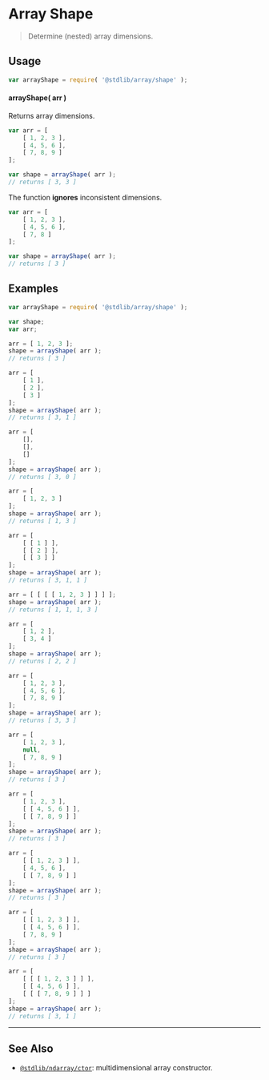 <!--

@license Apache-2.0

Copyright (c) 2018 The Stdlib Authors.

Licensed under the Apache License, Version 2.0 (the "License");
you may not use this file except in compliance with the License.
You may obtain a copy of the License at

   http://www.apache.org/licenses/LICENSE-2.0

Unless required by applicable law or agreed to in writing, software
distributed under the License is distributed on an "AS IS" BASIS,
WITHOUT WARRANTIES OR CONDITIONS OF ANY KIND, either express or implied.
See the License for the specific language governing permissions and
limitations under the License.

-->

# Array Shape

> Determine (nested) array dimensions.

<!-- Section to include introductory text. Make sure to keep an empty line after the intro `section` element and another before the `/section` close. -->

<section class="intro">

</section>

<!-- /.intro -->

<!-- Package usage documentation. -->

<section class="usage">

## Usage

```javascript
var arrayShape = require( '@stdlib/array/shape' );
```

#### arrayShape( arr )

Returns array dimensions.

```javascript
var arr = [
    [ 1, 2, 3 ],
    [ 4, 5, 6 ],
    [ 7, 8, 9 ]
];

var shape = arrayShape( arr );
// returns [ 3, 3 ]
```

The function **ignores** inconsistent dimensions.

```javascript
var arr = [
    [ 1, 2, 3 ],
    [ 4, 5, 6 ],
    [ 7, 8 ]
];

var shape = arrayShape( arr );
// returns [ 3 ]
```

</section>

<!-- /.usage -->

<!-- Package usage notes. Make sure to keep an empty line after the `section` element and another before the `/section` close. -->

<section class="notes">

</section>

<!-- /.notes -->

<!-- Package usage examples. -->

<section class="examples">

## Examples

<!-- eslint no-undef: "error" -->

```javascript
var arrayShape = require( '@stdlib/array/shape' );

var shape;
var arr;

arr = [ 1, 2, 3 ];
shape = arrayShape( arr );
// returns [ 3 ]

arr = [
    [ 1 ],
    [ 2 ],
    [ 3 ]
];
shape = arrayShape( arr );
// returns [ 3, 1 ]

arr = [
    [],
    [],
    []
];
shape = arrayShape( arr );
// returns [ 3, 0 ]

arr = [
    [ 1, 2, 3 ]
];
shape = arrayShape( arr );
// returns [ 1, 3 ]

arr = [
    [ [ 1 ] ],
    [ [ 2 ] ],
    [ [ 3 ] ]
];
shape = arrayShape( arr );
// returns [ 3, 1, 1 ]

arr = [ [ [ [ 1, 2, 3 ] ] ] ];
shape = arrayShape( arr );
// returns [ 1, 1, 1, 3 ]

arr = [
    [ 1, 2 ],
    [ 3, 4 ]
];
shape = arrayShape( arr );
// returns [ 2, 2 ]

arr = [
    [ 1, 2, 3 ],
    [ 4, 5, 6 ],
    [ 7, 8, 9 ]
];
shape = arrayShape( arr );
// returns [ 3, 3 ]

arr = [
    [ 1, 2, 3 ],
    null,
    [ 7, 8, 9 ]
];
shape = arrayShape( arr );
// returns [ 3 ]

arr = [
    [ 1, 2, 3 ],
    [ [ 4, 5, 6 ] ],
    [ [ 7, 8, 9 ] ]
];
shape = arrayShape( arr );
// returns [ 3 ]

arr = [
    [ [ 1, 2, 3 ] ],
    [ 4, 5, 6 ],
    [ [ 7, 8, 9 ] ]
];
shape = arrayShape( arr );
// returns [ 3 ]

arr = [
    [ [ 1, 2, 3 ] ],
    [ [ 4, 5, 6 ] ],
    [ 7, 8, 9 ]
];
shape = arrayShape( arr );
// returns [ 3 ]

arr = [
    [ [ [ 1, 2, 3 ] ] ],
    [ [ 4, 5, 6 ] ],
    [ [ [ 7, 8, 9 ] ] ]
];
shape = arrayShape( arr );
// returns [ 3, 1 ]
```

</section>

<!-- /.examples -->

<!-- Section to include cited references. If references are included, add a horizontal rule *before* the section. Make sure to keep an empty line after the `section` element and another before the `/section` close. -->

<section class="references">

</section>

<!-- /.references -->

<!-- Section for related `stdlib` packages. Do not manually edit this section, as it is automatically populated. -->

<section class="related">

* * *

## See Also

-   <span class="package-name">[`@stdlib/ndarray/ctor`][@stdlib/ndarray/ctor]</span><span class="delimiter">: </span><span class="description">multidimensional array constructor.</span>

</section>

<!-- /.related -->

<!-- Section for all links. Make sure to keep an empty line after the `section` element and another before the `/section` close. -->

<section class="links">

<!-- <related-links> -->

[@stdlib/ndarray/ctor]: https://github.com/stdlib-js/ndarray-ctor

<!-- </related-links> -->

</section>

<!-- /.links -->
